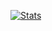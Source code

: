 [![Stats](https://github-readme-stats.vercel.app/api?username=mosharky&show_icons=true&theme=dark)](https://github.com/mosharky)
